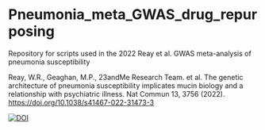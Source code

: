 # Pneumonia_meta_GWAS_drug_repurposing
 Repository for scripts used in the 2022 Reay et al. GWAS meta-analysis of pneumonia susceptibility
 
 Reay, W.R., Geaghan, M.P., 23andMe Research Team. et al. The genetic architecture of pneumonia susceptibility implicates mucin biology and a relationship with psychiatric illness. Nat Commun 13, 3756 (2022). https://doi.org/10.1038/s41467-022-31473-3
 
 <a href="https://zenodo.org/badge/latestdoi/319832839"><img src="https://zenodo.org/badge/319832839.svg" alt="DOI"></a>
